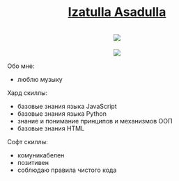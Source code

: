 <h1  align="center">
  <a href="https://github.com/slenderme"> 
    Izatulla Asadulla<br> 
  </a>
  <a href="https://git.io/typing-svg">
    <br><img src="https://readme-typing-svg.herokuapp.com/?lines=Привет!+👋;Я+пре+бэк+энд+программист;на:+Python,+HTML,+JavaScript;Приятно+познакомиться!;&center=true&size=25&color=497e76">
  </a>
</h1>

<p align="center"><img src="https://i.giphy.com/RThN0hOS2GO4M.gif" /></p>

Обо мне:
- люблю музыку

Хард скиллы:
- базовые знания языка JavaScript
- базовые знания языка Python
- знание и понимание принципов и механизмов ООП
- базовые знания HTML

 Софт скиллы:
 - комуникабелен
 - позитивен
 - соблюдаю правила чистого кода
   
